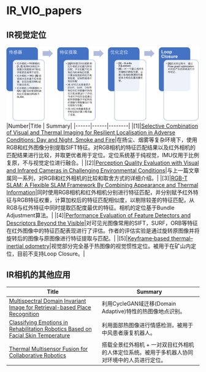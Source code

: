 # IR_VIO_papers

## IR视觉定位
![image](ir_vio.png)
|Number|Title | Summary|
|------|------|--------|
|[1]|[Selective Combination of Visual and Thermal Imaging for Resilient Localisation in Adverse Conditions: Day and Night, Smoke and Fire](SIFT_IR_visual_localisation.pdf)|在扬尘、烟雾等复杂环境下，使用RGB和红外图像分别提取SIFT特征。对RGB相机的特征匹配结果以及红外相机的匹配结果进行比较，并取更优者用于定位。定位系统基于纯视觉，IMU仅用于比例复原，不与视觉定位进行融合。|
|[2]|[Perception Quality Evaluation with Visual and Infrared Cameras in Challenging Environmental Conditions](SIFT_IR_visual.pdf)|与上一篇文章属同一系列，对RGB和红外相机的比较和取舍方式的详细介绍。|
|[3]|[RGB-T SLAM: A Flexible SLAM Framework By Combining Appearance and Thermal Information](RGBT_SLAM.pdf)|同时使用RGB相机和红外相机分别进行特征匹配，并分别赋予红外特征与RGB特征权重，计算加权后的特征匹配相似度，以剔除较差的特征匹配，从RGB与红外特征中同时提取匹配度最优的特征。相机的定位基于Bundle Adjustment算法。|
|[4]|[Performance Evaluation of Feature Detectors and Descriptors Beyond the Visible](feature_performance_evaluation_IR.pdf)|对可见光图像常用的SIFT，SURF，ORB等特征在红外图像中的特征匹配表现进行了评估。作者的评估实验是通过旋转原图像并将旋转后的图像与原图像进行特征提取与匹配。|
|[5]|[Keyframe‐based thermal–inertial odometry](Keyframe‐based%20thermal–inertial%20odometry.pdf)|视觉部分完全基于热图像的视觉惯性定位。被用于在矿山内定位，目前不支持Loop Closure。|

## IR相机的其他应用
|Title | Summary|
|------|--------|
|[Multispectral Domain Invariant Image for Retrieval-based Place Recognition](Place_recognition.pdf)|利用CycleGAN域迁移(Domain Adaptive)特性的热图像地点识别。|
|[Classifying Emotions in Rehabilitation Robotics Based on Facial Skin Temperature](Classifying_emotions_in_rehabilitation_robotics_based_on_facial_skin_temperature.pdf)|利用面部热图像进行情感检测，被用于中风患者康复机器人。
|[Thermal Multisensor Fusion for Collaborative Robotics](Thermal_Multisensor_Fusion_for_Collaborative_Robotics.pdf)|搭载全景红外相机 + 一对双目红外相机的人体定位系统。被用于多机器人协同对环境中的人员进行定位。|
